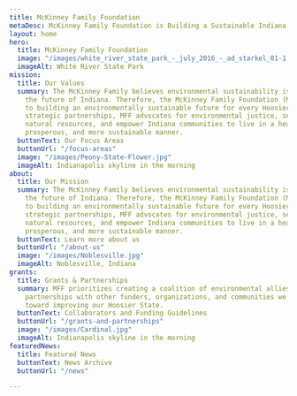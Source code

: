```yaml
---
title: McKinney Family Foundation
metaDesc: McKinney Family Foundation is Building a Sustainable Indiana
layout: home
hero:
  title: McKinney Family Foundation
  image: "/images/white_river_state_park_-_july_2016_-_ad_starkel_01-1.jpg"
  imageAlt: White River State Park
mission:
  title: Our Values
  summary: The McKinney Family believes environmental sustainability is the key to
    the future of Indiana. Therefore, the McKinney Family Foundation (MFF) is committed
    to building an environmentally sustainable future for every Hoosier.  Through
    strategic partnerships, MFF advocates for environmental justice, seeks to conserve
    natural resources, and empower Indiana communities to live in a healthier, more
    prosperous, and more sustainable manner.
  buttonText: Our Focus Areas
  buttonUrl: "/focus-areas"
  image: "/images/Peony-State-Flower.jpg"
  imageAlt: Indianapolis skyline in the morning
about:
  title: Our Mission
  summary: The McKinney Family believes environmental sustainability is the key to
    the future of Indiana. Therefore, the McKinney Family Foundation (MFF) is committed
    to building an environmentally sustainable future for every Hoosier.  Through
    strategic partnerships, MFF advocates for environmental justice, seeks to conserve
    natural resources, and empower Indiana communities to live in a healthier, more
    prosperous, and more sustainable manner.
  buttonText: Learn more about us
  buttonUrl: "/about-us"
  image: "/images/Noblesville.jpg"
  imageAlt: Noblesville, Indiana
grants:
  title: Grants & Partnerships
  summary: MFF prioritizes creating a coalition of environmental allies. Through collaborative
    partnerships with other funders, organizations, and communities we are all working
    toward improving our Hoosier State.
  buttonText: Collaborators and Funding Guidelines
  buttonUrl: "/grants-and-partnerships"
  image: "/images/Cardinal.jpg"
  imageAlt: Indianapolis skyline in the morning
featuredNews:
  title: Featured News
  buttonText: News Archive
  buttonUrl: "/news"

---
```

